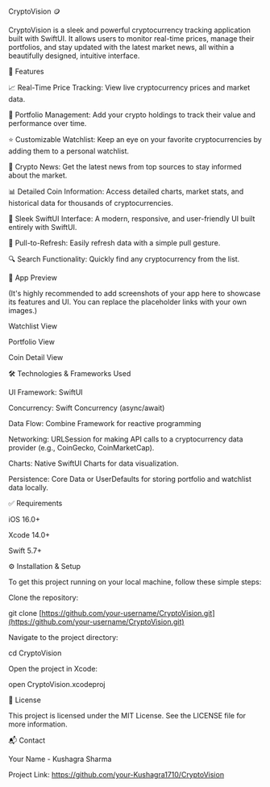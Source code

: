 CryptoVision 🪙

CryptoVision is a sleek and powerful cryptocurrency tracking application built with SwiftUI. It allows users to monitor real-time prices, manage their portfolios, and stay updated with the latest market news, all within a beautifully designed, intuitive interface.

🚀 Features

📈 Real-Time Price Tracking: View live cryptocurrency prices and market data.

💼 Portfolio Management: Add your crypto holdings to track their value and performance over time.

⭐ Customizable Watchlist: Keep an eye on your favorite cryptocurrencies by adding them to a personal watchlist.

📰 Crypto News: Get the latest news from top sources to stay informed about the market.

📊 Detailed Coin Information: Access detailed charts, market stats, and historical data for thousands of cryptocurrencies.

📱 Sleek SwiftUI Interface: A modern, responsive, and user-friendly UI built entirely with SwiftUI.

🔄 Pull-to-Refresh: Easily refresh data with a simple pull gesture.

🔍 Search Functionality: Quickly find any cryptocurrency from the list.

📸 App Preview

(It's highly recommended to add screenshots of your app here to showcase its features and UI. You can replace the placeholder links with your own images.)

Watchlist View

Portfolio View

Coin Detail View







🛠️ Technologies & Frameworks Used

UI Framework: SwiftUI

Concurrency: Swift Concurrency (async/await)

Data Flow: Combine Framework for reactive programming

Networking: URLSession for making API calls to a cryptocurrency data provider (e.g., CoinGecko, CoinMarketCap).

Charts: Native SwiftUI Charts for data visualization.

Persistence: Core Data or UserDefaults for storing portfolio and watchlist data locally.

✅ Requirements

iOS 16.0+

Xcode 14.0+

Swift 5.7+


⚙️ Installation & Setup

To get this project running on your local machine, follow these simple steps:

Clone the repository:

git clone [https://github.com/your-username/CryptoVision.git](https://github.com/your-username/CryptoVision.git)


Navigate to the project directory:

cd CryptoVision


Open the project in Xcode:

open CryptoVision.xcodeproj



📄 License

This project is licensed under the MIT License. See the LICENSE file for more information.

📬 Contact

Your Name - Kushagra Sharma

Project Link: https://github.com/your-Kushagra1710/CryptoVision

